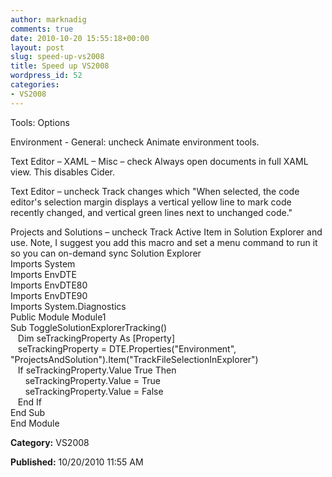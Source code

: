 ```yaml
---
author: marknadig
comments: true
date: 2010-10-20 15:55:18+00:00
layout: post
slug: speed-up-vs2008
title: Speed up VS2008
wordpress_id: 52
categories:
- VS2008
---
```





Tools: Options 




Environment - General: uncheck Animate environment tools. 




Text Editor – XAML – Misc – check Always open documents in full XAML view. This disables Cider. 




Text Editor – uncheck Track changes which "When selected, the code editor's selection margin displays a vertical yellow line to mark code recently changed, and vertical green lines next to unchanged code." 




Projects and Solutions – uncheck Track Active Item in Solution Explorer and use. Note, I suggest you add this macro and set a menu command to run it so you can on-demand sync Solution Explorer  
Imports System   
Imports EnvDTE   
Imports EnvDTE80   
Imports EnvDTE90   
Imports System.Diagnostics   
Public Module Module1   
Sub ToggleSolutionExplorerTracking()   
   Dim seTrackingProperty As [Property]      
   seTrackingProperty = DTE.Properties("Environment", "ProjectsAndSolution").Item("TrackFileSelectionInExplorer")   
   If seTrackingProperty.Value  True Then   
      seTrackingProperty.Value = True   
      seTrackingProperty.Value = False   
   End If   
End Sub   
End Module




**Category:** VS2008




**Published:** 10/20/2010 11:55 AM



